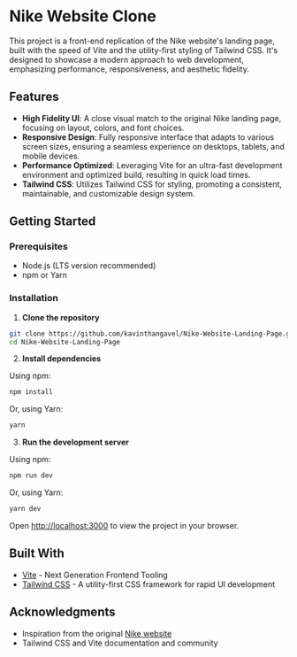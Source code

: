 # Nike Website Clone

This project is a front-end replication of the Nike website's landing page, built with the speed of Vite and the utility-first styling of Tailwind CSS. It's designed to showcase a modern approach to web development, emphasizing performance, responsiveness, and aesthetic fidelity.



## Features

- **High Fidelity UI**: A close visual match to the original Nike landing page, focusing on layout, colors, and font choices.
- **Responsive Design**: Fully responsive interface that adapts to various screen sizes, ensuring a seamless experience on desktops, tablets, and mobile devices.
- **Performance Optimized**: Leveraging Vite for an ultra-fast development environment and optimized build, resulting in quick load times.
- **Tailwind CSS**: Utilizes Tailwind CSS for styling, promoting a consistent, maintainable, and customizable design system.

## Getting Started

### Prerequisites

- Node.js (LTS version recommended)
- npm or Yarn

### Installation

1. **Clone the repository**

```bash
git clone https://github.com/kavinthangavel/Nike-Website-Landing-Page.git
cd Nike-Website-Landing-Page
```

2. **Install dependencies**

Using npm:
```bash
npm install
```

Or, using Yarn:
```bash
yarn
```

3. **Run the development server**

Using npm:
```bash
npm run dev
```

Or, using Yarn:
```bash
yarn dev
```

Open [http://localhost:3000](http://localhost:3000) to view the project in your browser.

## Built With

- [Vite](https://vitejs.dev/) - Next Generation Frontend Tooling
- [Tailwind CSS](https://tailwindcss.com/) - A utility-first CSS framework for rapid UI development


## Acknowledgments

- Inspiration from the original [Nike website](https://www.nike.com/)
- Tailwind CSS and Vite documentation and community

